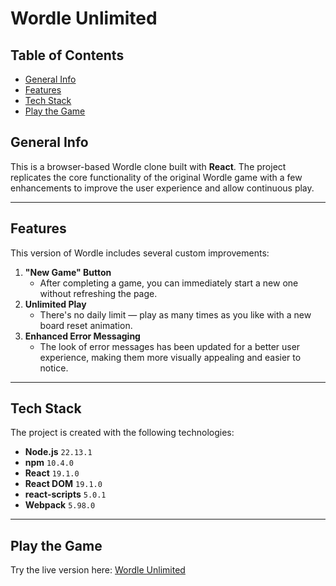 # Wordle Unlimited

## Table of Contents
- [General Info](#general-info)
- [Features](#features)
- [Tech Stack](#tech-stack)
- [Play the Game](#play-the-game)

## General Info
This is a browser-based Wordle clone built with **React**. The project replicates the core functionality of the original Wordle game with a few enhancements to improve the user experience and allow continuous play.

---

## Features
This version of Wordle includes several custom improvements:

1. **"New Game" Button**  
   - After completing a game, you can immediately start a new one without refreshing the page.
2. **Unlimited Play**  
   - There's no daily limit — play as many times as you like with a new board reset animation.
3. **Enhanced Error Messaging**  
   - The look of error messages has been updated for a better user experience, making them more visually appealing and easier to notice.

---

## Tech Stack
The project is created with the following technologies:

- **Node.js** `22.13.1`
- **npm** `10.4.0`
- **React** `19.1.0`
- **React DOM** `19.1.0`
- **react-scripts** `5.0.1`
- **Webpack** `5.98.0`

---

## Play the Game

Try the live version here: [Wordle Unlimited](https://benjamin-meyer-dev.github.io/Wordle)

